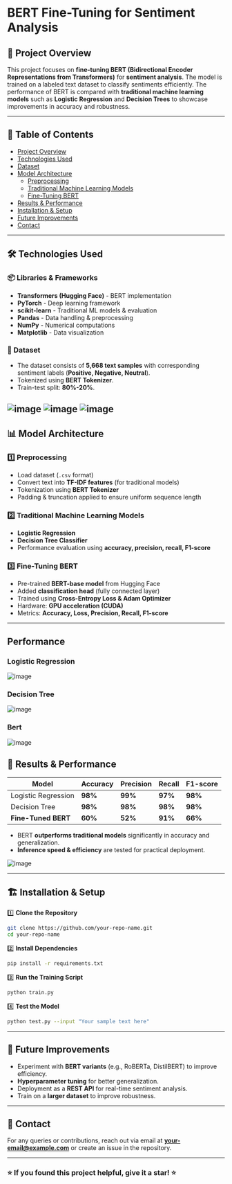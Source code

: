 # BERT Fine-Tuning for Sentiment Analysis

## 📌 Project Overview
This project focuses on **fine-tuning BERT (Bidirectional Encoder Representations from Transformers)** for **sentiment analysis**. The model is trained on a labeled text dataset to classify sentiments efficiently. The performance of BERT is compared with **traditional machine learning models** such as **Logistic Regression** and **Decision Trees** to showcase improvements in accuracy and robustness.

---

## 📑 Table of Contents
- [Project Overview](#-project-overview)
- [Technologies Used](#-technologies-used)
- [Dataset](#-dataset)
- [Model Architecture](#-model-architecture)
  - [Preprocessing](#1️⃣-preprocessing)
  - [Traditional Machine Learning Models](#2️⃣-traditional-machine-learning-models)
  - [Fine-Tuning BERT](#3️⃣-fine-tuning-bert)
- [Results & Performance](#-results--performance)
- [Installation & Setup](#-installation--setup)
- [Future Improvements](#-future-improvements)
- [Contact](#-contact)

---

## 🛠️ Technologies Used

### 📦 Libraries & Frameworks
- **Transformers (Hugging Face)** - BERT implementation
- **PyTorch** - Deep learning framework
- **scikit-learn** - Traditional ML models & evaluation
- **Pandas** - Data handling & preprocessing
- **NumPy** - Numerical computations
- **Matplotlib** - Data visualization

### 💾 Dataset
- The dataset consists of **5,668 text samples** with corresponding sentiment labels (**Positive, Negative, Neutral**).
- Tokenized using **BERT Tokenizer**.
- Train-test split: **80%-20%**.

![image](https://github.com/user-attachments/assets/5b6d0a35-72af-4ddd-8cdc-5ca7f22b3b23)
![image](https://github.com/user-attachments/assets/644c7482-cd73-452b-8d02-1391217726ca)
![image](https://github.com/user-attachments/assets/fe375660-f5ab-4dac-aff8-9c7be37b59c3)
---

## 📊 Model Architecture

### 1️⃣ **Preprocessing**
- Load dataset (`.csv` format)
- Convert text into **TF-IDF features** (for traditional models)
- Tokenization using **BERT Tokenizer**
- Padding & truncation applied to ensure uniform sequence length

### 2️⃣ **Traditional Machine Learning Models**
- **Logistic Regression**
- **Decision Tree Classifier**
- Performance evaluation using **accuracy, precision, recall, F1-score**

### 3️⃣ **Fine-Tuning BERT**
- Pre-trained **BERT-base model** from Hugging Face
- Added **classification head** (fully connected layer)
- Trained using **Cross-Entropy Loss & Adam Optimizer**
- Hardware: **GPU acceleration (CUDA)**
- Metrics: **Accuracy, Loss, Precision, Recall, F1-score**

---
## Performance
### Logistic Regression
![image](https://github.com/user-attachments/assets/d02f36a5-a686-4f5a-96f2-84dcae3d7e30)
### Decision Tree
![image](https://github.com/user-attachments/assets/78ffd778-e5d1-4256-b821-91229c43bbb7)

### Bert
![image](https://github.com/user-attachments/assets/9e01abe2-54df-45b7-88da-f3207da7aed5)



## 🚀 Results & Performance
| Model | Accuracy | Precision | Recall | F1-score |
|--------|----------|-----------|--------|----------|
| Logistic Regression | **98%** | **99%** | **97%** | **98%** |
| Decision Tree | **98%** | **98%** | **98%** | **98%** |
| **Fine-Tuned BERT** | **60%** | **52%** | **91%** | **66%** |

- BERT **outperforms traditional models** significantly in accuracy and generalization.
- **Inference speed & efficiency** are tested for practical deployment.

![image](https://github.com/user-attachments/assets/aa96ae42-8a8b-450c-9401-4e3353ac65c5)







---

## 🏗️ Installation & Setup

1️⃣ **Clone the Repository**  
```bash
git clone https://github.com/your-repo-name.git
cd your-repo-name
```

2️⃣ **Install Dependencies**  
```bash
pip install -r requirements.txt
```

3️⃣ **Run the Training Script**  
```bash
python train.py
```

4️⃣ **Test the Model**  
```bash
python test.py --input "Your sample text here"
```

---

## 📜 Future Improvements
- Experiment with **BERT variants** (e.g., RoBERTa, DistilBERT) to improve efficiency.
- **Hyperparameter tuning** for better generalization.
- Deployment as a **REST API** for real-time sentiment analysis.
- Train on a **larger dataset** to improve robustness.

---

## 📩 Contact
For any queries or contributions, reach out via email at **your-email@example.com** or create an issue in the repository.

---

### ⭐ If you found this project helpful, give it a star! ⭐

